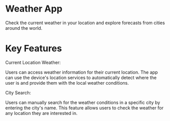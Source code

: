 # Weather App

Check the current weather in your location and explore forecasts from cities around the world.

# Key Features

Current Location Weather: 

Users can access weather information for their current location. The app can use the device's location services to automatically detect where the user is and provide them with the local weather conditions.

City Search: 

Users can manually search for the weather conditions in a specific city by entering the city's name. This feature allows users to check the weather for any location they are interested in.


